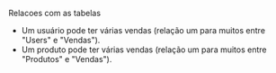 Relacoes com as tabelas


*  Um usuário pode ter várias vendas (relação um para muitos entre "Users" e "Vendas").
*  Um produto pode ter várias vendas (relação um para muitos entre "Produtos" e "Vendas").